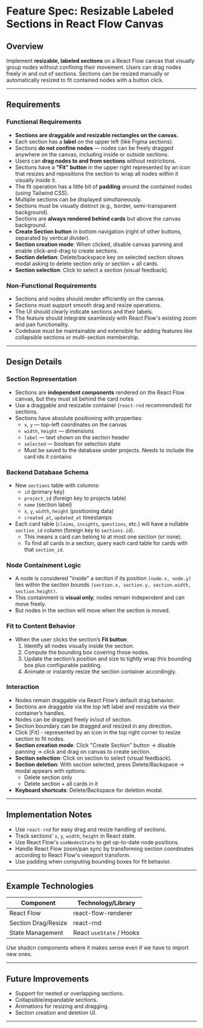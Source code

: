 # Feature Spec: Resizable Labeled Sections in React Flow Canvas

## Overview
Implement **resizable, labeled sections** on a React Flow canvas that visually group nodes without confining their movement. Users can drag nodes freely in and out of sections. Sections can be resized manually or automatically resized to fit contained nodes with a button click.

---

## Requirements

### Functional Requirements
- **Sections are draggable and resizable rectangles on the canvas.**
- Each section has a **label** on the upper left (like Figma sections).
- Sections **do not confine nodes** — nodes can be freely dragged anywhere on the canvas, including inside or outside sections.
- Users can **drag nodes to and from sections** without restrictions.
- Sections have a **"Fit" button** in the upper right represented by an icon that resizes and repositions the section to wrap all nodes within it visually inside it. 
- The fit operation has a little bit of **padding** around the contained nodes (using Tailwind CSS).
- Multiple sections can be displayed simultaneously.
- Sections must be visually distinct (e.g., border, semi-transparent background).
- Sections are **always rendered behind cards** but above the canvas background.
- **Create Section button** in bottom navigation (right of other buttons, separated by vertical divider).
- **Section creation mode**: When clicked, disable canvas panning and enable click-and-drag to create sections.
- **Section deletion**: Delete/backspace key on selected section shows modal asking to delete section only or section + all cards.
- **Section selection**: Click to select a section (visual feedback).

### Non-Functional Requirements
- Sections and nodes should render efficiently on the canvas.
- Sections must support smooth drag and resize operations.
- The UI should clearly indicate sections and their labels.
- The feature should integrate seamlessly with React Flow's existing zoom and pan functionality.
- Codebase must be maintainable and extensible for adding features like collapsible sections or multi-section membership.

---

## Design Details

### Section Representation
- Sections are **independent components** rendered on the React Flow canvas, but they must sit behind the card notes
- Use a draggable and resizable container (`react-rnd` recommended) for sections.
- Sections have absolute positioning with properties:
  - `x`, `y` — top-left coordinates on the canvas
  - `width`, `height` — dimensions
  - `label` — text shown on the section header
  - `selected` — boolean for selection state
  - Must be saved to the database under projects. Needs to include the card ids it contains

### Backend Database Schema
- New `sections` table with columns:
  - `id` (primary key)
  - `project_id` (foreign key to projects table)
  - `name` (section label)
  - `x`, `y`, `width`, `height` (positioning data)
  - `created_at`, `updated_at` timestamps
- Each card table (`claims`, `insights`, `questions`, etc.) will have a nullable `section_id` column (foreign key to `sections.id`).
  - This means a card can belong to at most one section (or none).
  - To find all cards in a section, query each card table for cards with that `section_id`.

### Node Containment Logic
- A node is considered "inside" a section if its position `(node.x, node.y)` lies within the section bounds `(section.x, section.y, section.width, section.height)`.
- This containment is **visual only**; nodes remain independent and can move freely.
- But nodes in the section will move when the section is moved.

### Fit to Content Behavior
- When the user clicks the section’s **Fit button**:
  1. Identify all nodes visually inside the section.
  2. Compute the bounding box covering those nodes.
  3. Update the section’s position and size to tightly wrap this bounding box plus configurable padding.
  4. Animate or instantly resize the section container accordingly.

### Interaction
- Nodes remain draggable via React Flow’s default drag behavior.
- Sections are draggable via the top left label and resizable via their container’s handles.
- Nodes can be dragged freely in/out of section.
- Section boundary can be dragged and resized in any direction.
- Click [Fit] - represented by an icon in the top right corner to resize section to fit nodes.
- **Section creation mode**: Click "Create Section" button → disable panning → click and drag on canvas to create section.
- **Section selection**: Click on section to select (visual feedback).
- **Section deletion**: With section selected, press Delete/Backspace → modal appears with options:
  - Delete section only
  - Delete section + all cards in it
- **Keyboard shortcuts**: Delete/Backspace for deletion modal.

---

## Implementation Notes

- Use `react-rnd` for easy drag and resize handling of sections.
- Track sections’ `x`, `y`, `width`, `height` in React state.
- Use React Flow's `useNodesState` to get up-to-date node positions.
- Handle React Flow zoom/pan sync by transforming section coordinates according to React Flow's viewport transform.
- Use padding when computing bounding boxes for fit behavior.


---

## Example Technologies

| Component        | Technology/Library          |
|------------------|----------------------------|
| React Flow       | react-flow-renderer        |
| Section Drag/Resize | react-rnd                  |
| State Management | React `useState` / Hooks   |

Use shadcn components where it makes sense even if we have to import new ones. 

---

## Future Improvements

- Support for nested or overlapping sections.
- Collapsible/expandable sections.
- Animations for resizing and dragging.
- Section creation and deletion UI.

---

